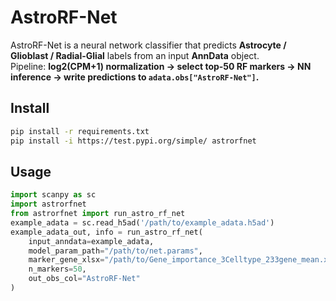 # AstroRF-Net

AstroRF-Net is a neural network classifier that predicts **Astrocyte / Glioblast / Radial-Glial** labels from an input **AnnData** object.  
Pipeline: **log2(CPM+1) normalization → select top-50 RF markers → NN inference → write predictions to `adata.obs["AstroRF-Net"]`.**

## Install
```bash
pip install -r requirements.txt
pip install -i https://test.pypi.org/simple/ astrorfnet
```

## Usage
```python
import scanpy as sc
import astrorfnet
from astrorfnet import run_astro_rf_net
example_adata = sc.read_h5ad('/path/to/example_adata.h5ad')
example_adata_out, info = run_astro_rf_net(
    input_anndata=example_adata,
    model_param_path="/path/to/net.params",
    marker_gene_xlsx="/path/to/Gene_importance_3Celltype_233gene_mean.xlsx",
    n_markers=50,
    out_obs_col="AstroRF-Net"
)
```

